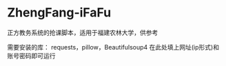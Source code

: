 # ZhengFang-iFaFu
正方教务系统的抢课脚本，适用于福建农林大学，供参考

需要安装的库：
requests，pillow，Beautifulsoup4
在此处填上网址(ip形式)和账号密码即可运行

